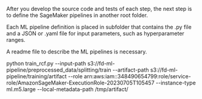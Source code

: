  After you develop the source code and tests of each step, the next step is to define the SageMaker pipelines in another root folder. 
 
 Each ML pipeline definition is placed in subfolder that contains the .py file and a JSON or .yaml file for input parameters, such as hyperparameter ranges. 
 
 A readme file to describe the ML pipelines is necessary.
 
 python train_rcf.py --input-path s3://fd-ml-pipeline/preprocessed_data/splitting/train --artifact-path s3://fd-ml-pipeline/training/artifact --role arn:aws:iam::348490654799:role/service-role/AmazonSageMaker-ExecutionRole-20230705T105457 --instance-type ml.m5.large --local-metadata-path /tmp/artifact/
